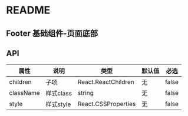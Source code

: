 # README
## Footer 基础组件-页面底部
## API

属性 | 说明 | 类型 | 默认值 | 必选
----|-----|------|------|------
children | 子项 | React.ReactChildren | 无 | false
className | 样式class | string | 无 | false
style | 样式style | React.CSSProperties | 无 | false
